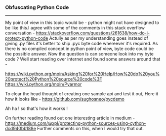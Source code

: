 ### Obfuscating Python Code
--------------------

My point of view in this topic would be - python might not have designed to be like this.I agree with some of the comments in this stack overflow conversation - https://stackoverflow.com/questions/261638/how-do-i-protect-python-code
Actully as per my understanding goes instead of giving .py files it's better to ship .pyc byte code whereever it's required. 
As there is no compiled concept in python point of view, byte code could be the possible answer. 
Now the question is can someone look into my byte code ? Well start reading over internet and found some answers around that - 

https://wiki.python.org/moin/Asking%20for%20Help/How%20do%20you%20protect%20Python%20source%20code%3F
https://wiki.python.org/moin/Pyarmor

To clear the head thought of creating one sample api and test it out,
Here it how it looks like - https://github.com/sughosneo/pycdemo

Ah ha ! so that's how it works !

On further reading found out one interesting article in medium - https://medium.com/@xpl/protecting-python-sources-using-cython-dcd940bb188e 
Further comments on this, when I would try that out.

